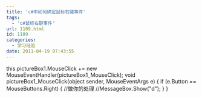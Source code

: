 ```yaml
---
title: 'c#中如何绑定鼠标右键事件'
tags:
  - 'c#鼠标右键事件'
url: 1109.html
id: 1109
categories:
  - 学习经验
date: 2011-04-19 07:43:55
---
```


this.pictureBox1.MouseClick += new MouseEventHandler(pictureBox1_MouseClick);
void pictureBox1_MouseClick(object sender, MouseEventArgs e)
{
if (e.Button == MouseButtons.Right)
{
//做你的处理
//MessageBox.Show("d");
}
}